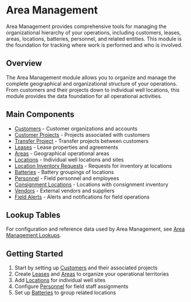 # Area Management

Area Management provides comprehensive tools for managing the organizational hierarchy of your operations, including customers, leases, areas, locations, batteries, personnel, and related entities. This module is the foundation for tracking where work is performed and who is involved.


## Overview

The Area Management module allows you to organize and manage the complete geographical and organizational structure of your operations. From customers and their projects down to individual well locations, this module provides the data foundation for all operational activities.

## Main Components

* [Customers](Customers.md) - Customer organizations and accounts
* [Customer Projects](CustomerProjects.md) - Projects associated with customers
* [Transfer Project](TransferProject.md) - Transfer projects between customers
* [Leases](Leases.md) - Lease properties and agreements
* [Areas](Areas.md) - Geographical operational areas
* [Locations](Locations.md) - Individual well locations and sites
* [Location Inventory Requests](LocationInventoryRequests.md) - Requests for inventory at locations
* [Batteries](Batteries.md) - Battery groupings of locations
* [Personnel](Personnel.md) - Field personnel and employees
* [Consignment Locations](ConsignmentLocations.md) - Locations with consignment inventory
* [Vendors](Vendors.md) - External vendors and suppliers
* [Field Alerts](FieldAlerts.md) - Alerts and notifications for field operations

## Lookup Tables

For configuration and reference data used by Area Management, see [Area Management Lookups](Lookups.md).

## Getting Started

1. Start by setting up [Customers](Customers.md) and their associated projects
2. Create [Leases](Leases.md) and [Areas](Areas.md) to organize your operational territories
3. Add [Locations](Locations.md) for individual well sites
4. Configure [Personnel](Personnel.md) for field staff assignments
5. Set up [Batteries](Batteries.md) to group related locations

